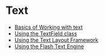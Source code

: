 # Text

<div>

- [Basics of Working with text](WS8d7bb3e8da6fb92f-6724c60a122bd5c5b9e-8000.html)
- [Using the TextField class](WSb2ba3b1aad8a27b07258e35912218ac0e60-8000.html)
- [Using the Text Layout Framework](WSb2ba3b1aad8a27b0-1b8898a412218ad3df9-8000.html)
- [Using the Flash Text Engine](WS9dd7ed846a005b294b857bfa122bd808ea6-8000.html)

</div>

<div>

<div>

</div>

</div>
